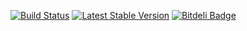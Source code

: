 [![Build Status](https://secure.travis-ci.org/WyriHaximus/HotSpots.png)](http://travis-ci.org/WyriHaximus/HotSpots)
[![Latest Stable Version](https://poser.pugx.org/WyriHaximus/HotSpots/v/stable.png)](https://packagist.org/packages/WyriHaximus/HotSpots)
[![Bitdeli Badge](https://d2weczhvl823v0.cloudfront.net/WyriHaximus/HotSpots/trend.png)](https://bitdeli.com/free "Bitdeli Badge")
